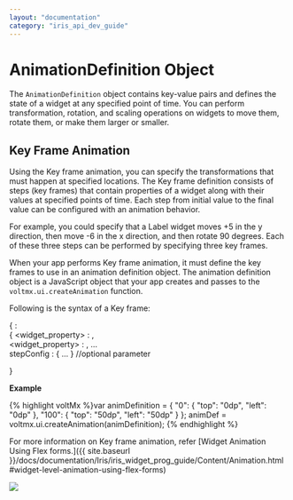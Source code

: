 ```yaml
---
layout: "documentation"
category: "iris_api_dev_guide"
---
```

                             


AnimationDefinition Object
==========================

The `AnimationDefinition` object contains key-value pairs and defines the state of a widget at any specified point of time. You can perform transformation, rotation, and scaling operations on widgets to move them, rotate them, or make them larger or smaller.

Key Frame Animation
-------------------

Using the Key frame animation, you can specify the transformations that must happen at specified locations. The Key frame definition consists of steps (key frames) that contain properties of a widget along with their values at specified points of time. Each step from initial value to the final value can be configured with an animation behavior.

For example, you could specify that a Label widget moves +5 in the y direction, then move -6 in the x direction, and then rotate 90 degrees. Each of these three steps can be performed by specifying three key frames.

When your app performs Key frame animation, it must define the key frames to use in an animation definition object. The animation definition object is a JavaScript object that your app creates and passes to the `voltmx.ui.createAnimation` function.

Following is the syntax of a Key frame:

{ <step>:  
{ <widget\_property> : <value> ,  
<widget\_property> : <value> , …  
stepConfig : { … } //optional parameter  
  
}

**Example**

{% highlight voltMx %}var animDefinition = {
    "0": {
        "top": "0dp",
        "left": "0dp"
    },
    "100": {
        "top": "50dp",
        "left": "50dp"
    }
};
animDef = voltmx.ui.createAnimation(animDefinition);
{% endhighlight %}

For more information on Key frame animation, refer [Widget Animation Using Flex forms.]({{ site.baseurl }}/docs/documentation/Iris/iris_widget_prog_guide/Content/Animation.html#widget-level-animation-using-flex-forms)

![](resources/prettify/onload.png)
